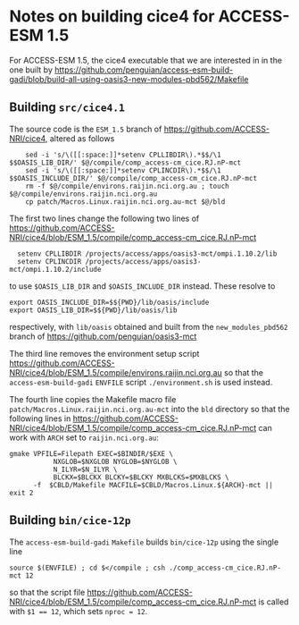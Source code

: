 # Notes on building cice4 for ACCESS-ESM 1.5

For ACCESS-ESM 1.5, the cice4 executable that we are interested in in the one built by 
https://github.com/penguian/access-esm-build-gadi/blob/build-all-using-oasis3-new-modules-pbd562/Makefile

## Building `src/cice4.1`

The source code is the `ESM_1.5` branch of https://github.com/ACCESS-NRI/cice4, altered as follows

```
	sed -i 's/\([[:space:]]*setenv CPLLIBDIR\).*$$/\1 $$OASIS_LIB_DIR/' $@/compile/comp_access-cm_cice.RJ.nP-mct
	sed -i 's/\([[:space:]]*setenv CPLINCDIR\).*$$/\1 $$OASIS_INCLUDE_DIR/' $@/compile/comp_access-cm_cice.RJ.nP-mct
	rm -f $@/compile/environs.raijin.nci.org.au ; touch $@/compile/environs.raijin.nci.org.au
	cp patch/Macros.Linux.raijin.nci.org.au-mct $@/bld
```
The first two lines change the following two lines of https://github.com/ACCESS-NRI/cice4/blob/ESM_1.5/compile/comp_access-cm_cice.RJ.nP-mct
```
  setenv CPLLIBDIR /projects/access/apps/oasis3-mct/ompi.1.10.2/lib
  setenv CPLINCDIR /projects/access/apps/oasis3-mct/ompi.1.10.2/include
```
to use `$OASIS_LIB_DIR` and `$OASIS_INCLUDE_DIR` instead. These resolve to
```
export OASIS_INCLUDE_DIR=$${PWD}/lib/oasis/include
export OASIS_LIB_DIR=$${PWD}/lib/oasis/lib
```
respectively, with `lib/oasis` obtained and built from the `new_modules_pbd562` branch of https://github.com/penguian/oasis3-mct

The third line removes the environment setup script https://github.com/ACCESS-NRI/cice4/blob/ESM_1.5/compile/environs.raijin.nci.org.au so that 
the `access-esm-build-gadi` `ENVFILE` script `./environment.sh` is used instead.

The fourth line copies the Makefile macro file `patch/Macros.Linux.raijin.nci.org.au-mct` into the `bld` directory so that the following lines in
https://github.com/ACCESS-NRI/cice4/blob/ESM_1.5/compile/comp_access-cm_cice.RJ.nP-mct can work with `ARCH` set to `raijin.nci.org.au`:
```
gmake VPFILE=Filepath EXEC=$BINDIR/$EXE \
           NXGLOB=$NXGLOB NYGLOB=$NYGLOB \
           N_ILYR=$N_ILYR \
           BLCKX=$BLCKX BLCKY=$BLCKY MXBLCKS=$MXBLCKS \
      -f  $CBLD/Makefile MACFILE=$CBLD/Macros.Linux.${ARCH}-mct || exit 2
```

## Building `bin/cice-12p`

The `access-esm-build-gadi` `Makefile` builds `bin/cice-12p` using the single line
```
source $(ENVFILE) ; cd $</compile ; csh ./comp_access-cm_cice.RJ.nP-mct 12
```
so that the script file https://github.com/ACCESS-NRI/cice4/blob/ESM_1.5/compile/comp_access-cm_cice.RJ.nP-mct is called with `$1 == 12`, which sets `nproc = 12`.

